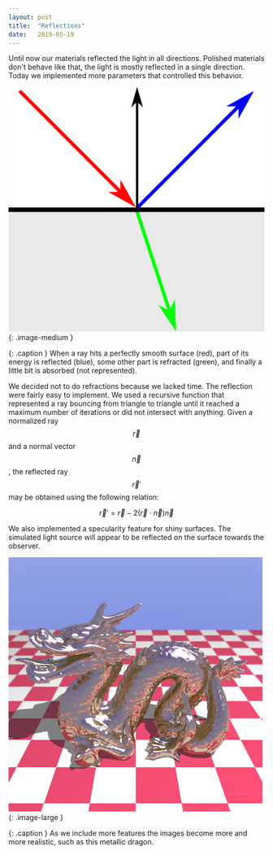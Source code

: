 ```yaml
---
layout: post
title:  "Reflections"
date:   2019-05-19
---
```


Until now our materials reflected the light in all directions.
Polished materials don't behave like that, the light is mostly reflected in a single direction.
Today we implemented more parameters that controlled this behavior.

![](/img/reflection_refraction.svg){: .image-medium }

{: .caption }
When a ray hits a perfectly smooth surface (red), part of its energy is reflected (blue), some other part is refracted (green), and finally a little bit is absorbed (not represented).

We decided not to do refractions because we lacked time.
The reflection were fairly easy to implement.
We used a recursive function that represented a ray bouncing from triangle to triangle until it reached a maximum number of iterations or did not intersect with anything.
Given a normalized ray $$\vec{r}$$ and a normal vector $$\vec{n}$$, the reflected ray $$\vec{r}'$$ may be obtained using the following relation:

$$\vec{r}' = \vec{r} - 2 (\vec{r} \cdot \vec{n}) \vec{n}$$

We also implemented a specularity feature for shiny surfaces.
The simulated light source will appear to be reflected on the surface towards the observer.

![](/img/dragon_reflections_blur.bmp){: .image-large }

{: .caption }
As we include more features the images become more and more realistic, such as this metallic dragon.
